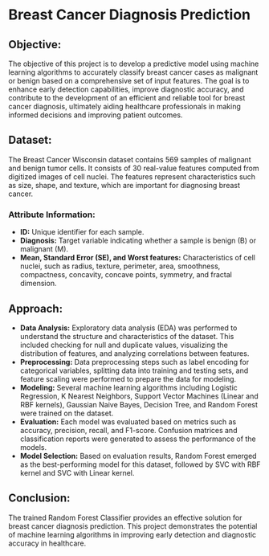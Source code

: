 # Breast Cancer Diagnosis Prediction

## Objective:
The objective of this project is to develop a predictive model using machine learning algorithms to accurately classify breast cancer cases as malignant or benign based on a comprehensive set of input features. The goal is to enhance early detection capabilities, improve diagnostic accuracy, and contribute to the development of an efficient and reliable tool for breast cancer diagnosis, ultimately aiding healthcare professionals in making informed decisions and improving patient outcomes.

## Dataset:
The Breast Cancer Wisconsin dataset contains 569 samples of malignant and benign tumor cells. It consists of 30 real-value features computed from digitized images of cell nuclei. The features represent characteristics such as size, shape, and texture, which are important for diagnosing breast cancer.

### Attribute Information:
- **ID:** Unique identifier for each sample.
- **Diagnosis:** Target variable indicating whether a sample is benign (B) or malignant (M).
- **Mean, Standard Error (SE), and Worst features:** Characteristics of cell nuclei, such as radius, texture, perimeter, area, smoothness, compactness, concavity, concave points, symmetry, and fractal dimension.

## Approach:
- **Data Analysis:** Exploratory data analysis (EDA) was performed to understand the structure and characteristics of the dataset. This included checking for null and duplicate values, visualizing the distribution of features, and analyzing correlations between features.
- **Preprocessing:** Data preprocessing steps such as label encoding for categorical variables, splitting data into training and testing sets, and feature scaling were performed to prepare the data for modeling.
- **Modeling:** Several machine learning algorithms including Logistic Regression, K Nearest Neighbors, Support Vector Machines (Linear and RBF kernels), Gaussian Naive Bayes, Decision Tree, and Random Forest were trained on the dataset.
- **Evaluation:** Each model was evaluated based on metrics such as accuracy, precision, recall, and F1-score. Confusion matrices and classification reports were generated to assess the performance of the models.
- **Model Selection:** Based on evaluation results, Random Forest emerged as the best-performing model for this dataset, followed by SVC with RBF kernel and SVC with Linear kernel.

## Conclusion:
The trained Random Forest Classifier provides an effective solution for breast cancer diagnosis prediction. This project demonstrates the potential of machine learning algorithms in improving early detection and diagnostic accuracy in healthcare.
